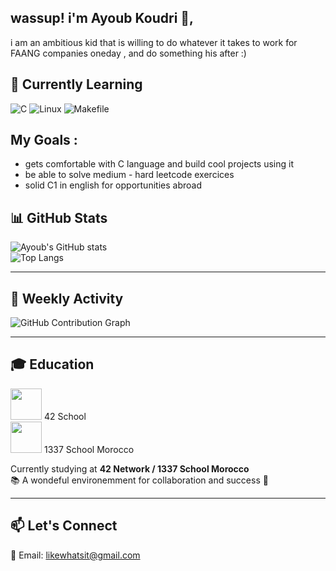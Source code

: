 ## wassup! i'm Ayoub Koudri 👋, 
i am an ambitious kid that is willing to do whatever it takes to work for FAANG companies oneday , and do something his after :)

## 🚀 Currently Learning
![C](https://img.shields.io/badge/C-00599C?style=for-the-badge&logo=c&logoColor=white)
![Linux](https://img.shields.io/badge/Linux-FCC624?style=for-the-badge&logo=linux&logoColor=black)
![Makefile](https://img.shields.io/badge/Makefile-427819?style=for-the-badge&logo=gnu&logoColor=white)


## My Goals :
- gets comfortable with C language and build cool projects using it
- be able to solve medium - hard leetcode exercices
- solid C1 in english for opportunities abroad
  
## 📊 GitHub Stats  

![Ayoub's GitHub stats](https://github-readme-stats.vercel.app/api?username=BlackIsCoding&show_icons=true&theme=radical)  
![Top Langs](https://github-readme-stats.vercel.app/api/top-langs/?username=BlackIsCoding&layout=compact&theme=radical)  

---

## 📆 Weekly Activity  

![GitHub Contribution Graph](https://github-readme-activity-graph.vercel.app/graph?username=BlackIsCoding&theme=react-dark)  

---

## 🎓 Education  
<img src="https://upload.wikimedia.org/wikipedia/commons/8/8d/42_Logo.svg" width="50" /> 42 School   
<img src="https://upload.wikimedia.org/wikipedia/commons/1/12/1337_Logo.png" width="50" /> 1337 School Morocco  

Currently studying at **42 Network / 1337 School Morocco**  
📚 A wondeful environemment for collaboration and success 🚀  

---

## 📫 Let's Connect  
📧 Email: likewhatsit@gmail.com

